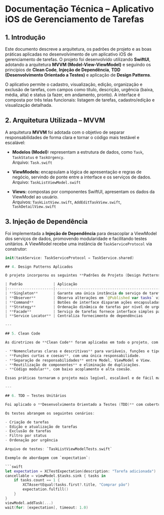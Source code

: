 # Documentação Técnica – Aplicativo iOS de Gerenciamento de Tarefas

## 1. Introdução

Este documento descreve a arquitetura, os padrões de projeto e as boas práticas aplicadas no desenvolvimento de um aplicativo iOS de gerenciamento de tarefas. O projeto foi desenvolvido utilizando **SwiftUI**, adotando a arquitetura **MVVM (Model-View-ViewModel)** e seguindo os princípios de **Clean Code**, **Injeção de Dependência**, **TDD (Desenvolvimento Orientado a Testes)** e aplicação de **Design Patterns**.

O aplicativo permite o cadastro, visualização, edição, organização e exclusão de tarefas, com campos como título, descrição, urgência (baixa, média, alta) e status (a fazer, em andamento, pronto). A interface é composta por três telas funcionais: listagem de tarefas, cadastro/edição e visualização detalhada.

## 2. Arquitetura Utilizada – MVVM

A arquitetura **MVVM** foi adotada com o objetivo de separar responsabilidades de forma clara e tornar o código mais testável e escalável:

- **Modelos (Model):** representam a estrutura de dados, como `Task`, `TaskStatus` e `TaskUrgency`.  
  Arquivo: `Task.swift`

- **ViewModels:** encapsulam a lógica de apresentação e regras de negócio, servindo de ponte entre a interface e os serviços de dados.  
  Arquivo: `TaskListViewModel.swift`

- **Views:** compostas por componentes SwiftUI, apresentam os dados da ViewModel ao usuário.  
  Arquivos: `TaskListView.swift`, `AddEditTaskView.swift`, `TaskDetailView.swift`

## 3. Injeção de Dependência

Foi implementada a **Injeção de Dependência** para desacoplar a ViewModel dos serviços de dados, promovendo modularidade e facilitando testes unitários. A ViewModel recebe uma instância de `TaskServiceProtocol` via construtor:

```swift
init(taskService: TaskServiceProtocol = TaskService.shared)

## 4. Design Patterns Aplicados

O projeto incorporou os seguintes **Padrões de Projeto (Design Patterns)**, utilizados para resolver problemas comuns de forma reutilizável e padronizada:

| Padrão              | Aplicação                                                                        | Arquivo                    |
|---------------------|----------------------------------------------------------------------------------|----------------------------|
| **Singleton**       | Garante uma única instância do serviço de tarefas                               | `TaskService.swift`        |
| **Observer**        | Observa alterações em `@Published var tasks` via Combine                         | `TaskListViewModel.swift`  |
| **Command**         | Botões de interface disparam ações encapsuladas como `updateTask`               | `TaskDetailView.swift`     |
| **Strategy**        | Ordenação dinâmica de tarefas por nível de urgência                              | `TaskListViewModel.swift`  |
| **Facade**          | Serviço de tarefas fornece interface simples para acesso aos dados              | `TaskService.swift`        |
| **Service Locator** | Centraliza fornecimento de dependências                                          | `ServiceLocator.swift`     |

---

## 5. Clean Code

As diretrizes de **Clean Code** foram aplicadas em todo o projeto, com foco em:

- **Nomenclaturas claras e descritivas** para variáveis, funções e tipos.
- **Funções curtas e coesas**, com uma única responsabilidade.
- **Separação de responsabilidades** entre Model, ViewModel e View.
- **Reutilização de componentes** e eliminação de duplicações.
- **Código modular**, com baixo acoplamento e alta coesão.

Essas práticas tornaram o projeto mais legível, escalável e de fácil manutenção.

---

## 6. TDD – Testes Unitários

Foi aplicado o **Desenvolvimento Orientado a Testes (TDD)** com cobertura para os principais fluxos do sistema, utilizando `XCTest` e `Combine` com `XCTestExpectation` para validar comportamentos assíncronos.

Os testes abrangem os seguintes cenários:

- Criação de tarefas
- Edição e atualização de tarefas
- Exclusão de tarefas
- Filtro por status
- Ordenação por urgência

Arquivo de testes: `TaskListViewModelTests.swift`

Exemplo de abordagem com `expectation`:

```swift
let expectation = XCTestExpectation(description: "Tarefa adicionada")
cancellable = viewModel.$tasks.sink { tasks in
    if tasks.count == 1 {
        XCTAssertEqual(tasks.first?.title, "Comprar pão")
        expectation.fulfill()
    }
}
viewModel.addTask(...)
wait(for: [expectation], timeout: 1.0)
